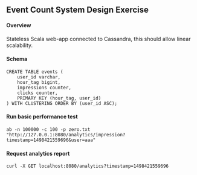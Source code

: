 Event Count System Design Exercise
---

#### Overview

Stateless Scala web-app connected to Cassandra, this should allow linear scalability.

#### Schema

```
CREATE TABLE events (
    user_id varchar,
    hour_tag bigint,
    impressions counter,
    clicks counter,
    PRIMARY KEY (hour_tag, user_id)
) WITH CLUSTERING ORDER BY (user_id ASC);

```

#### Run basic performance test

```
ab -n 100000 -c 100 -p zero.txt "http://127.0.0.1:8080/analytics/impression?timestamp=1498421559696&user=aaa"
```

#### Request analytics report

```
curl -X GET localhost:8080/analytics?timestamp=1498421559696
```
